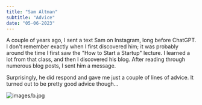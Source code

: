 ```yaml
---
title: "Sam Altman"
subtitle: "Advice"
date: "05-06-2023"
---
```


A couple of years ago, I sent a text Sam on Instagram, long before ChatGPT. I don't remember exactly when I first discovered him; it was probably around the time I first saw the "How to Start a Startup" lecture. I learned a lot from that class, and then I discovered his blog. After reading through numerous blog posts, I sent him a message.

Surprisingly, he did respond and gave me just a couple of lines of advice. It turned out to be pretty good advice though...

![images/b.jpg](images/b.jpg)
